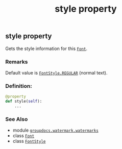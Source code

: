﻿---
title: style property
second_title: GroupDocs.Watermark for Python via .NET API References
description: 
type: docs
url: /python-net/groupdocs.watermark.watermarks/font/style/
is_root: false
weight: 90
---

## style property


Gets the style information for this [`Font`](/watermark/python-net/groupdocs.watermark.watermarks/font).

### Remarks 


Default value is [`FontStyle.REGULAR`](/watermark/python-net/groupdocs.watermark.watermarks/fontstyle#REGULAR) (normal text).
### Definition:
```python
@property
def style(self):
    ...
```

### See Also
* module [`groupdocs.watermark.watermarks`](../../)
* class [`Font`](/watermark/python-net/groupdocs.watermark.watermarks/font)
* class [`FontStyle`](/watermark/python-net/groupdocs.watermark.watermarks/fontstyle)
